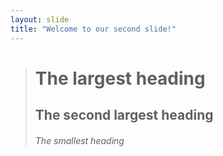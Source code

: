 ```yaml
---
layout: slide
title: "Welcome to our second slide!"
---
```

># The largest heading
>## The second largest heading
>###### The smallest heading
